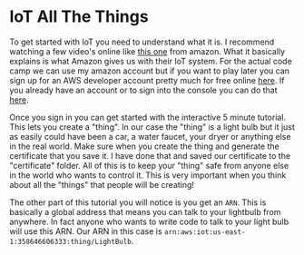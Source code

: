 IoT All The Things
====

To get started with IoT you need to understand what it is. I recommend watching a few video's online like [this one](https://aws.amazon.com/iot-platform/) from amazon. What it basically explains is what Amazon gives us with their IoT system. For the actual code camp we can use my amazon account but if you want to play later you can sign up for an AWS developer account pretty much for free online [here](https://aws.amazon.com/s/dm/optimization/server-side-test/free-tier/free_np/). If you already have an account or to sign into the console you can do that [here](https://aws.amazon.com/iot/).

Once you sign in you can get started with the interactive 5 minute tutorial. This lets you create a "thing". In our case the "thing" is a light bulb but it just as easily could have been a car, a water faucet, your dryer or anything else in the real world. Make sure when you create the thing and generate the certificate that you save it. I have done that and saved our certificate to the "certificate" folder. All of this is to keep your "thing" safe from anyone else in the world who wants to control it. This is very important when you think about all the "things" that people will be creating!

The other part of this tutorial you will notice is you get an `ARN`. This is basically a global address that means you can talk to your lightbulb from anywhere. In fact anyone who wants to write code to talk to your light bulb will use this ARN. Our ARN in this case is `arn:aws:iot:us-east-1:358646606333:thing/LightBulb`.